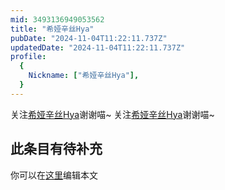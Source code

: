 ```yaml
---
mid: 3493136949053562
title: "希娅辛丝Hya"
pubDate: "2024-11-04T11:22:11.737Z"
updatedDate: "2024-11-04T11:22:11.737Z"
profile:
  {
    Nickname: ["希娅辛丝Hya"],
  }
---
```


关注[希娅辛丝Hya](https://space.bilibili.com/3493136949053562)谢谢喵~ 关注[希娅辛丝Hya](https://space.bilibili.com/3493136949053562)谢谢喵~

## 此条目有待补充
你可以在[这里](https://github.com/Yuhanawa/VTuber.ICU/edit/master/src/content/v/希娅辛丝Hya/index.md)编辑本文
